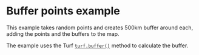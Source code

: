 # Buffer points example

This example takes random points and creates 500km buffer around each, adding the points and the buffers to the map.

The example uses the Turf [`turf.buffer()`](http://turfjs.org/docs#buffer) method to calculate the buffer.